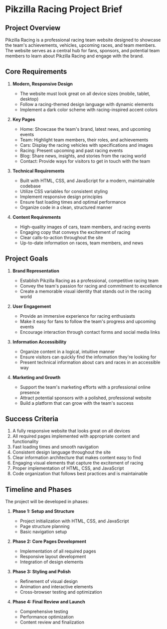 # Pikzilla Racing Project Brief

## Project Overview

Pikzilla Racing is a professional racing team website designed to showcase the team's achievements, vehicles, upcoming races, and team members. The website serves as a central hub for fans, sponsors, and potential team members to learn about Pikzilla Racing and engage with the brand.

## Core Requirements

1. **Modern, Responsive Design**
   - The website must look great on all device sizes (mobile, tablet, desktop)
   - Follow a racing-themed design language with dynamic elements
   - Implement a dark color scheme with racing-inspired accent colors

2. **Key Pages**
   - Home: Showcase the team's brand, latest news, and upcoming events
   - Team: Highlight team members, their roles, and achievements
   - Cars: Display the racing vehicles with specifications and images
   - Racing: Present upcoming and past racing events
   - Blog: Share news, insights, and stories from the racing world
   - Contact: Provide ways for visitors to get in touch with the team

3. **Technical Requirements**
   - Built with HTML, CSS, and JavaScript for a modern, maintainable codebase
   - Utilize CSS variables for consistent styling
   - Implement responsive design principles
   - Ensure fast loading times and optimal performance
   - Organize code in a clean, structured manner

4. **Content Requirements**
   - High-quality images of cars, team members, and racing events
   - Engaging copy that conveys the excitement of racing
   - Clear calls-to-action throughout the site
   - Up-to-date information on races, team members, and news

## Project Goals

1. **Brand Representation**
   - Establish Pikzilla Racing as a professional, competitive racing team
   - Convey the team's passion for racing and commitment to excellence
   - Create a memorable visual identity that stands out in the racing world

2. **User Engagement**
   - Provide an immersive experience for racing enthusiasts
   - Make it easy for fans to follow the team's progress and upcoming events
   - Encourage interaction through contact forms and social media links

3. **Information Accessibility**
   - Organize content in a logical, intuitive manner
   - Ensure visitors can quickly find the information they're looking for
   - Present technical information about cars and races in an accessible way

4. **Marketing and Growth**
   - Support the team's marketing efforts with a professional online presence
   - Attract potential sponsors with a polished, professional website
   - Build a platform that can grow with the team's success

## Success Criteria

1. A fully responsive website that looks great on all devices
2. All required pages implemented with appropriate content and functionality
3. Fast loading times and smooth navigation
4. Consistent design language throughout the site
5. Clear information architecture that makes content easy to find
6. Engaging visual elements that capture the excitement of racing
7. Proper implementation of HTML, CSS, and JavaScript
8. Code organization that follows best practices and is maintainable

## Timeline and Phases

The project will be developed in phases:

1. **Phase 1: Setup and Structure**
   - Project initialization with HTML, CSS, and JavaScript
   - Page structure planning
   - Basic navigation setup

2. **Phase 2: Core Pages Development**
   - Implementation of all required pages
   - Responsive layout development
   - Integration of design elements

3. **Phase 3: Styling and Polish**
   - Refinement of visual design
   - Animation and interactive elements
   - Cross-browser testing and optimization

4. **Phase 4: Final Review and Launch**
   - Comprehensive testing
   - Performance optimization
   - Content review and finalization
